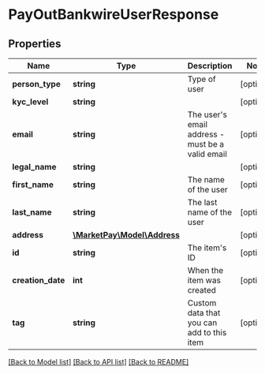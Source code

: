 # PayOutBankwireUserResponse

## Properties
Name | Type | Description | Notes
------------ | ------------- | ------------- | -------------
**person_type** | **string** | Type of user | [optional] 
**kyc_level** | **string** |  | [optional] 
**email** | **string** | The user&#39;s email address - must be a valid email | [optional] 
**legal_name** | **string** |  | [optional] 
**first_name** | **string** | The name of the user | [optional] 
**last_name** | **string** | The last name of the user | [optional] 
**address** | [**\MarketPay\Model\Address**](Address.md) |  | [optional] 
**id** | **string** | The item&#39;s ID | [optional] 
**creation_date** | **int** | When the item was created | [optional] 
**tag** | **string** | Custom data that you can add to this item | [optional] 

[[Back to Model list]](../README.md#documentation-for-models) [[Back to API list]](../README.md#documentation-for-api-endpoints) [[Back to README]](../README.md)


